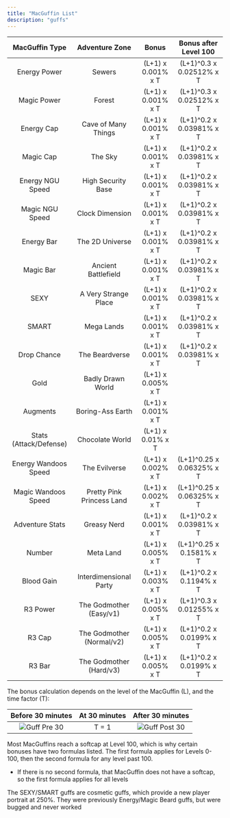 ```yaml
---
title: "MacGuffin List"
description: "guffs"
---
```


| MacGuffin Type         | Adventure Zone            | Bonus              | Bonus after Level 100     |
| :--------------------: | :-----------------------: | :----------------: | :-----------------------: |
| Energy Power           | Sewers                    | (L+1) x 0.001% x T | (L+1)^0.3 x 0.02512% x T  |
| Magic Power            | Forest                    | (L+1) x 0.001% x T | (L+1)^0.3 x 0.02512% x T  |
| Energy Cap             | Cave of Many Things       | (L+1) x 0.001% x T | (L+1)^0.2 x 0.03981% x T  |
| Magic Cap              | The Sky                   | (L+1) x 0.001% x T | (L+1)^0.2 x 0.03981% x T  |
| Energy NGU Speed       | High Security Base        | (L+1) x 0.001% x T | (L+1)^0.2 x 0.03981% x T  |
| Magic NGU Speed        | Clock Dimension           | (L+1) x 0.001% x T | (L+1)^0.2 x 0.03981% x T  |
| Energy Bar             | The 2D Universe           | (L+1) x 0.001% x T | (L+1)^0.2 x 0.03981% x T  |
| Magic Bar              | Ancient Battlefield       | (L+1) x 0.001% x T | (L+1)^0.2 x 0.03981% x T  |
| SEXY                   | A Very Strange Place      | (L+1) x 0.001% x T | (L+1)^0.2 x 0.03981% x T  |
| SMART                  | Mega Lands                | (L+1) x 0.001% x T | (L+1)^0.2 x 0.03981% x T  |
| Drop Chance            | The Beardverse            | (L+1) x 0.001% x T | (L+1)^0.2 x 0.03981% x T  |
| Gold                   | Badly Drawn World         | (L+1) x 0.005% x T |                           |
| Augments               | Boring-Ass Earth          | (L+1) x 0.001% x T |                           |
| Stats (Attack/Defense) | Chocolate World           | (L+1) x 0.01% x T  |                           |
| Energy Wandoos Speed   | The Evilverse             | (L+1) x 0.002% x T | (L+1)^0.25 x 0.06325% x T |
| Magic Wandoos Speed    | Pretty Pink Princess Land | (L+1) x 0.002% x T | (L+1)^0.25 x 0.06325% x T |
| Adventure Stats        | Greasy Nerd               | (L+1) x 0.001% x T | (L+1)^0.2 x 0.03981% x T  |
| Number                 | Meta Land                 | (L+1) x 0.005% x T | (L+1)^0.25 x 0.1581% x T  |
| Blood Gain             | Interdimensional Party    | (L+1) x 0.003% x T | (L+1)^0.2 x 0.1194% x T   |
| R3 Power               | The Godmother (Easy/v1)   | (L+1) x 0.005% x T | (L+1)^0.3 x 0.01255% x T  |
| R3 Cap                 | The Godmother (Normal/v2) | (L+1) x 0.005% x T | (L+1)^0.2 x 0.0199% x T   |
| R3 Bar                 | The Godmother (Hard/v3)   | (L+1) x 0.005% x T | (L+1)^0.2 x 0.0199% x T   |

The bonus calculation depends on the level of the MacGuffin (L), and the time factor (T):

| Before 30 minutes                      | At 30 minutes | After 30 minutes                         |
| :------------------------------------: | :-----------: | :--------------------------------------: |
| ![Guff Pre 30](/ngu-guide/guffPre.png) | T = 1         | ![Guff Post 30](/ngu-guide/guffPost.png) |

Most MacGuffins reach a softcap at Level 100, which is why certain bonuses have two formulas listed. The first formula applies for Levels 0-100, then the second formula for any level past 100.
- If there is no second formula, that MacGuffin does not have a softcap, so the first formula applies for all levels

The SEXY/SMART guffs are cosmetic guffs, which provide a new player portrait at 250%. They were previously Energy/Magic Beard guffs, but were bugged and never worked

